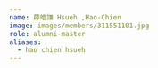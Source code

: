 ```yaml
---
name: 薛皓謙 Hsueh ,Hao-Chien 
image: images/members/311551101.jpg 
role: alumni-master
aliases:
  - hao chien hsueh
---
```

